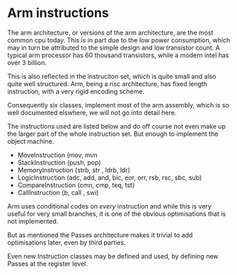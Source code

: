 # Arm instructions

The arm architecture, or versions of the arm architecture, are the most common cpu today. This is in part due to the low power consumption, which may in turn be attributed to the simple design and low transistor count. A typical arm processor has 60 thousand transistors, while a modern intel has over 3 billion.

This is also reflected in the instruciton set, which is quite small and also quite well structured. Arm, being a risc architecture, has fixed length instruction, with a very rigid encoding scheme.

Consequently six classes, implement most of the arm assembly, which is so well documented elswhere, we will not go into detail here.

The instructions used are listed below and do off course not even make up the larger part of the whole instruction set. But enough to implement the object machine.

- MoveInstruction (mov, mvn
- StackInstruction (push, pop)
- MemoryInstruction (strb, str , ldrb, ldr)
- LogicInstruction (adc, add, and, bic, eor, orr, rsb, rsc, sbc, sub)
- CompareInstruction (cmn, cmp, teq, tst)
- CallInstruction (b, call , swi)

Arm uses conditional codes on *every* instruction and while this is very useful for very small branches, it is one of the obvious optimisations that is not implemented.

But as mentioned the Passes architecture makes it trivial to add optimisations later, even by third parties.

Even new Instruction classes may be defined and used, by defining new Passes at the register level.
